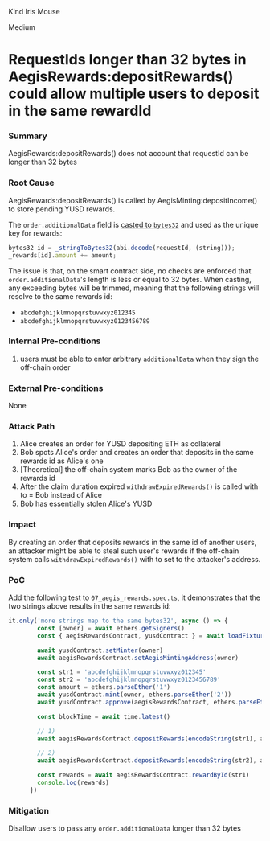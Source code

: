 Kind Iris Mouse

Medium

# RequestIds longer than 32 bytes in AegisRewards:depositRewards() could allow multiple users to deposit in the same rewardId

### Summary

AegisRewards:depositRewards() does not account that requestId can be longer than 32 bytes

### Root Cause

AegisRewards:depositRewards() is called by AegisMinting:depositIncome() to store pending YUSD rewards.

The `order.additionalData` field is [casted to `bytes32`](https://github.com/sherlock-audit/2025-04-aegis-op-grant/blob/4aceb235db96b2299bb95ebf16e83a24f987bf3e/aegis-contracts/contracts/AegisRewards.sol#L188) and used as the unique key for rewards:

```js
bytes32 id = _stringToBytes32(abi.decode(requestId, (string)));
_rewards[id].amount += amount;
```

The issue is that, on the smart contract side, no checks are enforced that `order.additionalData`'s length is less or equal to 32 bytes.
When casting, any exceeding bytes will be trimmed, meaning that the following strings will resolve to the same rewards id:
- `abcdefghijklmnopqrstuvwxyz012345`
- `abcdefghijklmnopqrstuvwxyz0123456789`

### Internal Pre-conditions

1. users must be able to enter arbitrary `additionalData` when they sign the off-chain order

### External Pre-conditions

None

### Attack Path

1. Alice creates an order for YUSD depositing ETH as collateral
2. Bob spots Alice's order and creates an order that deposits in the same rewards id as Alice's one
3. [Theoretical] the off-chain system marks Bob as the owner of the rewards id
4. After the claim duration expired `withdrawExpiredRewards()` is called with to = Bob instead of Alice
5. Bob has essentially stolen Alice's YUSD

### Impact

By creating an order that deposits rewards in the same id of another users, an attacker might be able to steal such user's rewards if the off-chain system calls `withdrawExpiredRewards()` with to set to the attacker's address.

### PoC

Add the following test to `07_aegis_rewards.spec.ts`, it demonstrates that the two strings above results in the same rewards id:

```js
it.only('more strings map to the same bytes32', async () => {
        const [owner] = await ethers.getSigners()
        const { aegisRewardsContract, yusdContract } = await loadFixture(deployFixture)

        await yusdContract.setMinter(owner)
        await aegisRewardsContract.setAegisMintingAddress(owner)

        const str1 = 'abcdefghijklmnopqrstuvwxyz012345'
        const str2 = 'abcdefghijklmnopqrstuvwxyz0123456789'
        const amount = ethers.parseEther('1')
        await yusdContract.mint(owner, ethers.parseEther('2'))
        await yusdContract.approve(aegisRewardsContract, ethers.parseEther('2'))

        const blockTime = await time.latest()

        // 1)
        await aegisRewardsContract.depositRewards(encodeString(str1), amount)

        // 2)
        await aegisRewardsContract.depositRewards(encodeString(str2), amount)

        const rewards = await aegisRewardsContract.rewardById(str1)
        console.log(rewards)
      })
```

### Mitigation
Disallow users to pass any `order.additionalData` longer than 32 bytes